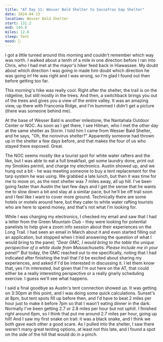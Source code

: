 ```yaml
---
title: "AT Day 11: Wesser Bald Shelter to Sassafras Gap Shelter"
date: 2024-04-13
location: Wesser Bald Shelter
start: 131.2
end: 144.0
miles: 12.8
sleep: Tent
mood: 🙂
---
```

I got a little turned around this morning and couldn't remember which way was north. I walked about a tenth of a mile in one direction before I ran into Chris, who I had met at the mayor's hiker feed back in Hiawassee. My doubt about which direction I was going in made him doubt which direction he was going in! He was right and I was wrong, so I'm glad I found out then before getting too far.

This morning's hike was really cool. Right after the shelter, the trail is on the ridgeline, but still mostly in the trees. And then, a switchback brings you out of the trees and gives you a view of the entire valley. It was an amazing view, up there with Franconia Ridge, and I'm bummed I didn't get a picture (there was someone behind me).

At the base of Wesser Bald is another milestone, the Nantahala Outdoor Center or NOC. As soon as I get there, I see Hitman, who I met the other day at the same shelter as Storm. I told him I came from Wesser Bald Shelter, and he says, "Oh, the norovirus shelter?" Apparently someone had thrown up in the shelter a few days before, and that makes the four of us who stayed there exposed. Great.

The NOC seems mostly like a tourist spot for white water rafters and the like, but I was able to eat a full breakfast, get some laundry done, print out my Smokies permit, and charge my electronics. Austin showed up, and we hung out a bit - he was meeting someone to buy a tent replacement for the tarp system he was using. We grabbed a late lunch, but then it was time for me to move on, as the next shelter was 7 miles away, all up hill. I've been going faster than Austin the last few days and I get the sense that he wants me to slow down a bit and stay at a similar pace, but he'll be off trail soon and I feel like I want to cover more ground. Technically there are some hotels or motels around here, but they cater to white water rafting tourists who are here to spend money, and that's not what I'm looking for.

While I was charging my electronics, I checked my email and saw that I had a letter from the Green Mountain Club - they were looking for potential panelists to help give a zoom info session about their experiences on the Long Trail. I had seen an email in March about it and even started filling out an application, but stopped when I tried answering the question of what I would bring to the panel; *"Dear GMC, I would bring to the table the unique perspective of a white dude from Massachusetts. Please include me in your panel!"* But today, the GMC reached out to me specifically, noting that I had indicated after finishing the trail that I'd be excited about sharing my experiences, and asked if I'd be interested in discussing it. I let them know that, yes I'm interested, but given that I'm out here on the AT, that could either be a really interesting perspective or a really gnarly scheduling exercise. I guess we'll see what happens.

I said a final goodbye as Austin's tent connection showed up. It was getting on 3:30pm at this point, and I was doing some quick calculations. Sunset's at 8pm, but tent spots fill up before then, and I'd have to beat 2 miles per hour just to make it before 7pm so that I wasn't eating dinner in the dark. Normally I've been getting 2.7 or 2.8 miles per hour but not uphill. I finished right around 6pm, so I think that put me around 2.7 miles per hour, going up hill! And I saw my first snake on trail: it was a black snake, and I think we both gave each other a good scare. As I pulled into the shelter, I saw there weren't many great tenting options, at least not this late, and I found a spot on the side of the hill that would do in a pinch.
